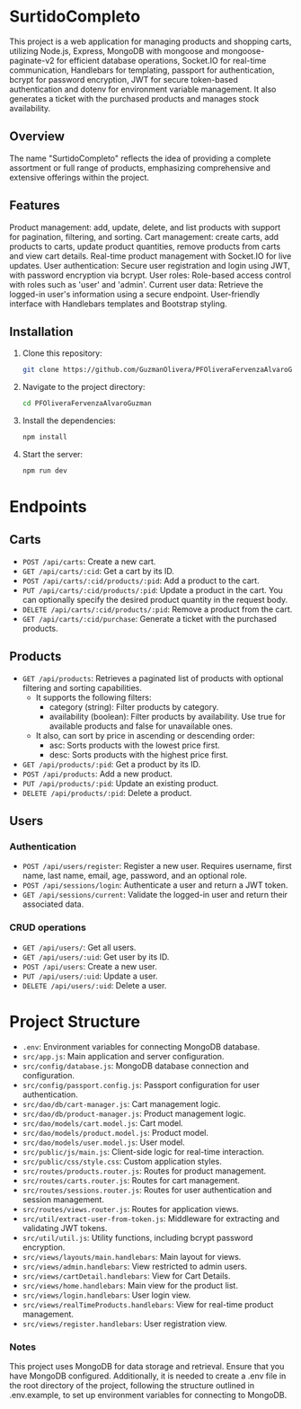# SurtidoCompleto

This project is a web application for managing products and shopping carts, utilizing Node.js, Express, MongoDB with mongoose and mongoose-paginate-v2 for efficient database operations, Socket.IO for real-time communication, Handlebars for templating, passport for authentication, bcrypt for password encryption, JWT for secure token-based authentication and dotenv for environment variable management. It also generates a ticket with the purchased products and manages stock availability.

## Overview

The name "SurtidoCompleto" reflects the idea of providing a complete assortment or full range of products, emphasizing comprehensive and extensive offerings within the project.

## Features

Product management: add, update, delete, and list products with support for pagination, filtering, and sorting.
Cart management: create carts, add products to carts, update product quantities, remove products from carts and view cart details.
Real-time product management with Socket.IO for live updates.
User authentication: Secure user registration and login using JWT, with password encryption via bcrypt.
User roles: Role-based access control with roles such as 'user' and 'admin'.
Current user data: Retrieve the logged-in user's information using a secure endpoint.
User-friendly interface with Handlebars templates and Bootstrap styling.

## Installation

1. Clone this repository:
   ```bash
   git clone https://github.com/GuzmanOlivera/PFOliveraFervenzaAlvaroGuzman.git
   ```

2. Navigate to the project directory:

   ```bash
   cd PFOliveraFervenzaAlvaroGuzman
   ```

3. Install the dependencies:

   ```bash
   npm install
   ```

4. Start the server:

   ```bash
   npm run dev
   ```

# Endpoints

## Carts

- `POST /api/carts`: Create a new cart.
- `GET /api/carts/:cid`: Get a cart by its ID.
- `POST /api/carts/:cid/products/:pid`: Add a product to the cart.
- `PUT /api/carts/:cid/products/:pid`: Update a product in the cart. You can optionally specify the desired product quantity in the request body.
- `DELETE /api/carts/:cid/products/:pid`: Remove a product from the cart.
-  `GET /api/carts/:cid/purchase`: Generate a ticket with the purchased products.

## Products

- `GET /api/products`: Retrieves a paginated list of products with optional filtering and sorting capabilities.
  - It supports the following filters:
    - category (string): Filter products by category.
    - availability (boolean): Filter products by availability. Use true for available products and false for unavailable ones.
  - It also, can sort by price in ascending or descending order:
    -  asc: Sorts products with the lowest price first. 
    -  desc: Sorts products with the highest price first.
- `GET /api/products/:pid`: Get a product by its ID.
- `POST /api/products`: Add a new product.
- `PUT /api/products/:pid`: Update an existing product.
- `DELETE /api/products/:pid`: Delete a product.

## Users

### Authentication

- `POST /api/users/register`: Register a new user. Requires username, first name, last name, email, age, password, and an optional role.
- `POST /api/sessions/login`: Authenticate a user and return a JWT token.
- `GET /api/sessions/current`: Validate the logged-in user and return their associated data.

### CRUD operations

- `GET /api/users/`: Get all users.
- `GET /api/users/:uid`: Get user by its ID.
- `POST /api/users`: Create a new user.
- `PUT /api/users/:uid`: Update a user.
- `DELETE /api/users/:uid`: Delete a user.

# Project Structure

- `.env`: Environment variables for connecting MongoDB database.
- `src/app.js`: Main application and server configuration.
- `src/config/database.js`: MongoDB database connection and configuration.
- `src/config/passport.config.js`: Passport configuration for user authentication.
- `src/dao/db/cart-manager.js`: Cart management logic.
- `src/dao/db/product-manager.js`: Product management logic.
- `src/dao/models/cart.model.js`: Cart model.
- `src/dao/models/product.model.js`: Product model.
- `src/dao/models/user.model.js`: User model.
- `src/public/js/main.js`: Client-side logic for real-time interaction.
- `src/public/css/style.css`: Custom application styles.
- `src/routes/products.router.js`: Routes for product management.
- `src/routes/carts.router.js`: Routes for cart management.
- `src/routes/sessions.router.js`: Routes for user authentication and session management.
- `src/routes/views.router.js`: Routes for application views.
- `src/util/extract-user-from-token.js`: Middleware for extracting and validating JWT tokens.
- `src/util/util.js`: Utility functions, including bcrypt password encryption.
- `src/views/layouts/main.handlebars`: Main layout for views.
- `src/views/admin.handlebars`: View restricted to admin users.
- `src/views/cartDetail.handlebars`: View for Cart Details.
- `src/views/home.handlebars`: Main view for the product list.
- `src/views/login.handlebars`: User login view.
- `src/views/realTimeProducts.handlebars`: View for real-time product management.
- `src/views/register.handlebars`: User registration view.

### Notes

This project uses MongoDB for data storage and retrieval. Ensure that you have MongoDB configured. Additionally, it is needed to create a .env file in the root directory of the project, following the structure outlined in .env.example, to set up environment variables for connecting to MongoDB.